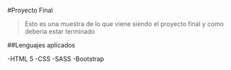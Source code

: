 #Proyecto Final
>Esto es una muestra de lo que viene siendo el proyecto final y como deberia estar terminado

##Lenguajes aplicados

-HTML 5
-CSS
-SASS
-Bootstrap
